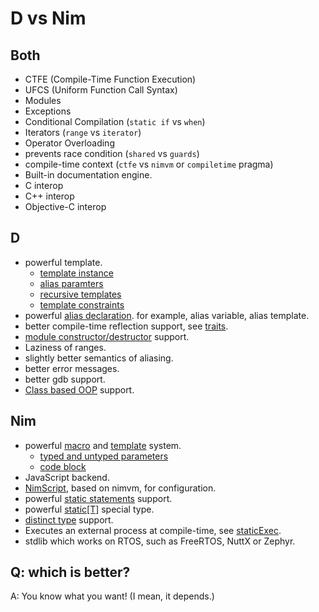 # D vs Nim

## Both

* CTFE (Compile-Time Function Execution)
* UFCS (Uniform Function Call Syntax)
* Modules
* Exceptions
* Conditional Compilation (`static if` vs `when`)
* Iterators (`range` vs `iterator`)
* Operator Overloading
* prevents race condition (`shared` vs `guards`)
* compile-time context (`ctfe` vs `nimvm` or `compiletime` pragma)
* Built-in documentation engine.
* C interop
* C++ interop
* Objective-C interop

## D

* powerful template.
  * [template instance](https://dlang.org/spec/template.html#template_instantiation)
  * [alias paramters](https://dlang.org/spec/template.html#aliasparameters)
  * [recursive templates](https://dlang.org/spec/template.html#recursive_templates)
  * [template constraints](https://dlang.org/spec/template.html#template_constraints)
* powerful [alias declaration](https://dlang.org/spec/declaration.html#alias). for example, alias variable, alias template.
* better compile-time reflection support, see [traits](https://dlang.org/spec/traits.html).
* [module constructor/destructor](https://dlang.org/spec/module.html#staticorder) support.
* Laziness of ranges.
* slightly better semantics of aliasing.
* better error messages.
* better gdb support.
* [Class based OOP](https://dlang.org/spec/class.html) support.

## Nim

* powerful [macro](https://nim-lang.org/docs/manual.html#macros) and [template](https://nim-lang.github.io/Nim/manual.html#templates) system.
  * [typed and untyped parameters](https://nim-lang.org/docs/manual.html#templates-typed-vs-untyped-parameters)
  * [code block](https://nim-lang.org/docs/manual.html#templates-passing-a-code-block-to-a-template)
* JavaScript backend.
* [NimScript](https://nim-lang.org/docs/nims.html), based on nimvm, for configuration.
* powerful [static statements](https://nim-lang.org/docs/manual.html#statements-and-expressions-static-statementslashexpression) support.
* powerful [static[T]](https://nim-lang.github.io/Nim/manual.html#special-types-static-t) special type.
* [distinct type](https://nim-lang.org/docs/manual.html#types-distinct-type) support.
* Executes an external process at compile-time, see [staticExec](https://nim-lang.org/docs/system.html#staticExec,string,string,string).
* stdlib which works on RTOS, such as FreeRTOS, NuttX or Zephyr.

## Q: which is better?

A: You know what you want! (I mean, it depends.)
